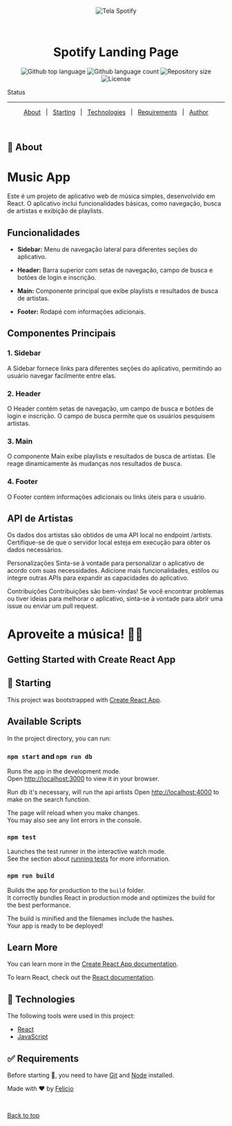 <div align="center" id="top"> 
  <img src="./.github/app.gif" alt="Tela Spotify" />

  &#xa0;
</div>

<h1 align="center">Spotify Landing Page</h1>

<p align="center">
  <img alt="Github top language" src="https://img.shields.io/github/languages/top/{felicio-almd}/tela-spotify?color=56BEB8">

  <img alt="Github language count" src="https://img.shields.io/github/languages/count/{felicio-almd}/tela-spotify?color=56BEB8">

  <img alt="Repository size" src="https://img.shields.io/github/repo-size/{felicio-almd}/tela-spotify?color=56BEB8">

  <img alt="License" src="https://img.shields.io/github/license/{felicio-almd}/tela-spotify?color=56BEB8">

</p>

 Status 


<hr>

<p align="center">
  <a href="#dart-about">About</a> &#xa0; | &#xa0;
  <a href="#checkered_flag-starting">Starting</a> &#xa0; | &#xa0;
  <a href="#rocket-technologies">Technologies</a> &#xa0; | &#xa0;
  <a href="#white_check_mark-requirements">Requirements</a> &#xa0; | &#xa0; 
  <a href="https://github.com/felicio-almd" target="_blank">Author</a>
</p>

<br>

## :dart: About ##

# Music App

Este é um projeto de aplicativo web de música simples, desenvolvido em React. O aplicativo inclui funcionalidades básicas, como navegação, busca de artistas e exibição de playlists.

## Funcionalidades

- **Sidebar:** Menu de navegação lateral para diferentes seções do aplicativo.
  
- **Header:** Barra superior com setas de navegação, campo de busca e botões de login e inscrição.

- **Main:** Componente principal que exibe playlists e resultados de busca de artistas.

- **Footer:** Rodapé com informações adicionais.

## Componentes Principais

### 1. Sidebar

A Sidebar fornece links para diferentes seções do aplicativo, permitindo ao usuário navegar facilmente entre elas.

### 2. Header

O Header contém setas de navegação, um campo de busca e botões de login e inscrição. O campo de busca permite que os usuários pesquisem artistas.

### 3. Main

O componente Main exibe playlists e resultados de busca de artistas. Ele reage dinamicamente às mudanças nos resultados de busca.

### 4. Footer

O Footer contém informações adicionais ou links úteis para o usuário.



## API de Artistas
Os dados dos artistas são obtidos de uma API local no endpoint /artists. Certifique-se de que o servidor local esteja em execução para obter os dados necessários.

Personalizações
Sinta-se à vontade para personalizar o aplicativo de acordo com suas necessidades. Adicione mais funcionalidades, estilos ou integre outras APIs para expandir as capacidades do aplicativo.

Contribuições
Contribuições são bem-vindas! Se você encontrar problemas ou tiver ideias para melhorar o aplicativo, sinta-se à vontade para abrir uma issue ou enviar um pull request.

# Aproveite a música! 🎵🎶

## Getting Started with Create React App
## :checkered_flag: Starting ##

This project was bootstrapped with [Create React App](https://github.com/facebook/create-react-app).

## Available Scripts
In the project directory, you can run:

### `npm start` and ` npm run db `

Runs the app in the development mode.\
Open [http://localhost:3000](http://localhost:3000) to view it in your browser.

Run db it's necessary, will run the api artists Open [http://localhost:4000](http://localhost:4000)  to make on the search function.

The page will reload when you make changes.\
You may also see any lint errors in the console.

### `npm test`

Launches the test runner in the interactive watch mode.\
See the section about [running tests](https://facebook.github.io/create-react-app/docs/running-tests) for more information.

### `npm run build`

Builds the app for production to the `build` folder.\
It correctly bundles React in production mode and optimizes the build for the best performance.

The build is minified and the filenames include the hashes.\
Your app is ready to be deployed!


## Learn More

You can learn more in the [Create React App documentation](https://facebook.github.io/create-react-app/docs/getting-started).

To learn React, check out the [React documentation](https://reactjs.org/).



## :rocket: Technologies ##

The following tools were used in this project:

- [React](https://pt-br.reactjs.org/)
- [JavaScript](https://developer.mozilla.org/pt-BR/docs/Web/JavaScript)

## :white_check_mark: Requirements ##

Before starting :checkered_flag:, you need to have [Git](https://git-scm.com) and [Node](https://nodejs.org/en/) installed.


Made with :heart: by <a href="https://github.com/felicio-almd" target="_blank">Felicio</a>

&#xa0;

<a href="#top">Back to top</a>

